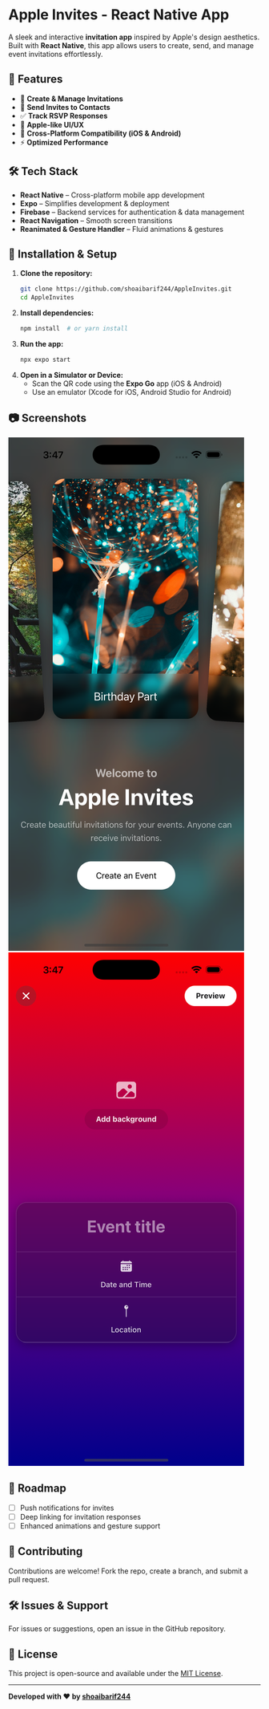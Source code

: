 # Apple Invites - React Native App

A sleek and interactive **invitation app** inspired by Apple's design aesthetics. Built with **React Native**, this app allows users to create, send, and manage event invitations effortlessly.

## 🎉 Features

- 📅 **Create & Manage Invitations**
- 📩 **Send Invites to Contacts**
- ✅ **Track RSVP Responses**
- 🎨 **Apple-like UI/UX**
- 📱 **Cross-Platform Compatibility (iOS & Android)**
- ⚡ **Optimized Performance**

## 🛠 Tech Stack

- **React Native** – Cross-platform mobile app development
- **Expo** – Simplifies development & deployment
- **Firebase** – Backend services for authentication & data management
- **React Navigation** – Smooth screen transitions
- **Reanimated & Gesture Handler** – Fluid animations & gestures

## 🚀 Installation & Setup

1. **Clone the repository:**
   ```sh
   git clone https://github.com/shoaibarif244/AppleInvites.git
   cd AppleInvites
   ```
2. **Install dependencies:**
   ```sh
   npm install  # or yarn install
   ```
3. **Run the app:**
   ```sh
   npx expo start
   ```
4. **Open in a Simulator or Device:**
   - Scan the QR code using the **Expo Go** app (iOS & Android)
   - Use an emulator (Xcode for iOS, Android Studio for Android)

## 📷 Screenshots

![Welcome Screen](assets/screenshots/WelcomeScreen.png)
![Create Event Screen](assets/screenshots/CreateEventScreen.png)

## 📌 Roadmap

- [ ] Push notifications for invites
- [ ] Deep linking for invitation responses
- [ ] Enhanced animations and gesture support

## 🤝 Contributing

Contributions are welcome! Fork the repo, create a branch, and submit a pull request.

## 🛠 Issues & Support

For issues or suggestions, open an issue in the GitHub repository.

## 📄 License

This project is open-source and available under the [MIT License](LICENSE).

---

**Developed with ❤️ by [shoaibarif244](https://github.com/shoaibarif244)**
